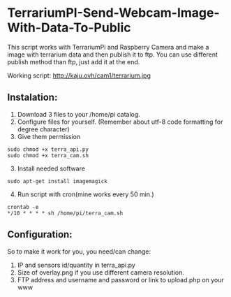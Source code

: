 # TerrariumPI-Send-Webcam-Image-With-Data-To-Public

This script works with TerrariumPi and Raspberry Camera and make a image with terrarium data and then publish it to ftp.
You can use different publish method than ftp, just add it at the end.

Working script:
http://kaju.ovh/cam1/terrarium.jpg

## Instalation:

1. Download 3 files to your /home/pi catalog.
2. Configure files for yourself. (Remember about utf-8 code formatting for degree character)
2. Give them permission
```
sudo chmod +x terra_api.py
sudo chmod +x terra_cam.sh
```
3. Install needed software
```
sudo apt-get install imagemagick
```
4. Run script with cron(mine works every 50 min.)
```
crontab -e
*/10 * * * * sh /home/pi/terra_cam.sh

```

## Configuration:

So to make it work for you, you need/can change:
1. IP and sensors id/quantity in terra_api.py
2. Size of overlay.png if you use different camera resolution.
3. FTP address and username and password or link to upload.php on your www
